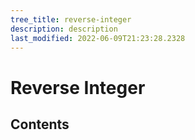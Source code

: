 ```yaml
---
tree_title: reverse-integer
description: description
last_modified: 2022-06-09T21:23:28.2328
---
```


# Reverse Integer

## Contents
